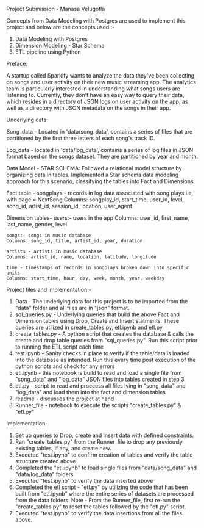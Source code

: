 Project Submission - Manasa Velugotla

Concepts from Data Modeling with Postgres are used to implement this project and below are the concepts used :- 

1) Data Modeling with Postgres 
2) Dimension Modeling - Star Schema 
3) ETL pipeline using Python


Preface: 

A startup called Sparkify wants to analyze the data they've been collecting on songs and user activity on their new music streaming app. The analytics team is particularly interested in understanding what songs users are listening to. Currently, they don't have an easy way to query their data, which resides in a directory of JSON logs on user activity on the app, as well as a directory with JSON metadata on the songs in their app.


Underlying data:

Song_data - Located in 'data/song_data', contains a series of files that are partitioned by the first three letters of each song's track ID. 

Log_data - located in 'data/log_data', contains a series of log files in JSON format based on the songs dataset. They are partitioned by year and month. 


Data Model - STAR SCHEMA:
    Followed a relational model structure by organizing data in tables. Implemented a Star schema data modeling approach for this scenario, classifying the tables into Fact and Dimensions. 

Fact table - 
   songplays:- records in log data associated with song plays i.e, with page = NextSong
   Columns: songplay_id, start_time, user_id, level, song_id, artist_id, session_id, location, user_agent

Dimension tables-
    users:- users in the app
    Columns: user_id, first_name, last_name, gender, level
   
    songs:- songs in music database
    Columns: song_id, title, artist_id, year, duration
   
    artists - artists in music database
    Columns: artist_id, name, location, latitude, longitude
  
    time - timestamps of records in songplays broken down into specific units
    Columns: start_time, hour, day, week, month, year, weekday


Project files and implementation:-

1) Data - The underlying data for this project is to be imported from the "data" folder and all files are in "json" format.
2) sql_queries.py - Underlying queries that build the above Fact and Dimension tables using Drop, Create and Insert statments. These queries are utilized in create_tables.py, etl.ipynb and etl.py 
3) create_tables.py - A python script that creates the database & calls the create and drop table queries from "sql_queries.py". Run this script prior to running the ETL script each time
4) test.ipynb - Sanity checks in place to verify if the table/data is loaded into the database as intended. Run this every time post execution of the python scripts and check for any errors 
5) etl.ipynb - this notebook is build to read and load a single file from "song_data" and "log_data" JSON files into tables created in step 3. 
6) etl.py - script to read and proecess all files lving in "song_data" and "log_data" and load them into the fact and dimension tables
7) readme - discusses the project at hand
8) Runner_file - notebook to execute the scripts "create_tables.py" & "etl.py"


Implementation- 

1) Set up queries to Drop, create and insert data with defined constraints. 
2) Ran "create_tables.py" from the Runner_file to drop any previously existing tables, if any, and create new.
3) Executed "test.ipynb" to confirm creation of tables and verify the table structure created above
4) Completed the "etl.ipynb" to load single files from "data/song_data" and "data/log_data"  folders
5) Executed "test.ipynb" to verify the data inserted above 
6) Completed the etl script - "etl.py" by utilizing the code that has been built from "etl.ipynb" where the entire series of datasets are processed from the data folders. 
Note - From the Runner_file, first re-run the "create_tables.py" to reset the tables followed by the "etl.py" script.
7) Executed "test.ipynb" to verify the data insertions from all the files above.